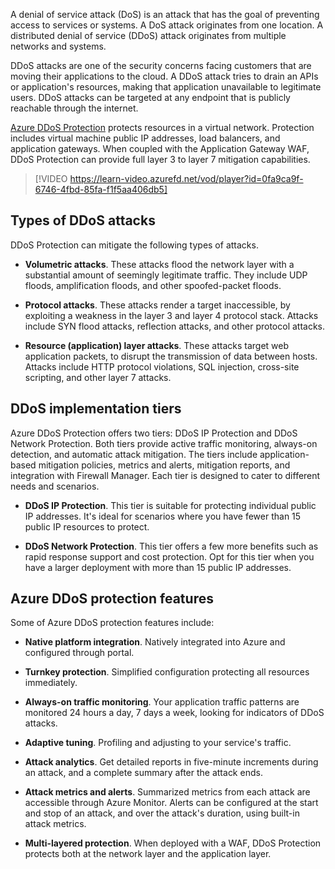

A denial of service attack (DoS) is an attack that has the goal of preventing access to services or systems. A DoS attack originates from one location. A distributed denial of service (DDoS) attack originates from multiple networks and systems.

DDoS attacks are one of the security concerns facing customers that are moving their applications to the cloud. A DDoS attack tries to drain an APIs or application's resources, making that application unavailable to legitimate users. DDoS attacks can be targeted at any endpoint that is publicly reachable through the internet.

[Azure DDoS Protection](/azure/ddos-protection/ddos-protection-overview) protects resources in a virtual network. Protection includes virtual machine public IP addresses, load balancers, and application gateways. When coupled with the Application Gateway WAF, DDoS Protection can provide full layer 3 to layer 7 mitigation capabilities.

> [!VIDEO https://learn-video.azurefd.net/vod/player?id=0fa9ca9f-6746-4fbd-85fa-f1f5aa406db5]

## Types of DDoS attacks

DDoS Protection can mitigate the following types of attacks.

- **Volumetric attacks**. These attacks flood the network layer with a substantial amount of seemingly legitimate traffic. They include UDP floods, amplification floods, and other spoofed-packet floods. 

- **Protocol attacks**. These attacks render a target inaccessible, by exploiting a weakness in the layer 3 and layer 4 protocol stack. Attacks include SYN flood attacks, reflection attacks, and other protocol attacks. 

- **Resource (application) layer attacks**. These attacks target web application packets, to disrupt the transmission of data between hosts. Attacks include HTTP protocol violations, SQL injection, cross-site scripting, and other layer 7 attacks. 

## DDoS implementation tiers

Azure DDoS Protection offers two tiers: DDoS IP Protection and DDoS Network Protection. Both tiers provide active traffic monitoring, always-on detection, and automatic attack mitigation. The tiers include application-based mitigation policies, metrics and alerts, mitigation reports, and integration with Firewall Manager.
Each tier is designed to cater to different needs and scenarios.

- **DDoS IP Protection**. This tier is suitable for protecting individual public IP addresses. It's ideal for scenarios where you have fewer than 15 public IP resources to protect. 

- **DDoS Network Protection**. This tier offers a few more benefits such as rapid response support and cost protection. Opt for this tier when you have a larger deployment with more than 15 public IP addresses. 

## Azure DDoS protection features

Some of Azure DDoS protection features include:

- **Native platform integration**. Natively integrated into Azure and configured through portal.

- **Turnkey protection**. Simplified configuration protecting all resources immediately.

- **Always-on traffic monitoring**. Your application traffic patterns are monitored 24 hours a day, 7 days a week, looking for indicators of DDoS attacks.

- **Adaptive tuning**. Profiling and adjusting to your service's traffic.

- **Attack analytics**. Get detailed reports in five-minute increments during an attack, and a complete summary after the attack ends.

- **Attack metrics and alerts**. Summarized metrics from each attack are accessible through Azure Monitor. Alerts can be configured at the start and stop of an attack, and over the attack's duration, using built-in attack metrics.

- **Multi-layered protection**. When deployed with a WAF, DDoS Protection protects both at the network layer and the application layer.
